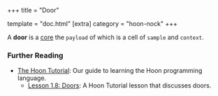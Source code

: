 +++
title = "Door"

template = "doc.html"
[extra]
category = "hoon-nock"
+++

A **door** is a [core](/reference/glossary/core) the `payload` of which is a cell of `sample` and `context`.

### Further Reading

- [The Hoon Tutorial](/docs/hoon/hoon-school/): Our guide to learning the Hoon programming language.
  - [Lesson 1.8: Doors](/docs/hoon/hoon-school/doors): A Hoon Tutorial lesson that discusses doors.
